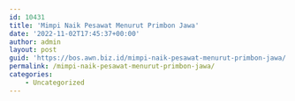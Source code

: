 ```yaml
---
id: 10431
title: 'Mimpi Naik Pesawat Menurut Primbon Jawa'
date: '2022-11-02T17:45:37+00:00'
author: admin
layout: post
guid: 'https://bos.awn.biz.id/mimpi-naik-pesawat-menurut-primbon-jawa/'
permalink: /mimpi-naik-pesawat-menurut-primbon-jawa/
categories:
    - Uncategorized
---
```


